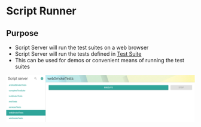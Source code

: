 # Script Runner

## Purpose

* Script Server will run the test suites on a web browser
* Script Server will run the tests defined in [Test Suite](https://ehsan-matean.gitbook.io/automationcore/\~/edit/drafts/-L\_LX4fZgKxC018opI\_I/test-suite)&#x20;
* This can be used for demos or convenient means of running the test suites

![](<../.gitbook/assets/image (4).png>)



